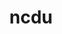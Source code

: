 ---
title: "ncdu"
layout: cache
categories: [package, develop-2024-12-29]
meta: {"versions": ["1.19"], "compilers": ["gcc@=10.5.0", "gcc@=13.3.0"], "oss": ["centos7", "rhel8"], "platforms": ["linux"], "targets": ["aarch64", "x86_64_v3"], "stacks": ["developer-tools-aarch64-linux-gnu", "developer-tools-x86_64_v3-linux-gnu", "root"], "num_specs": 2, "num_specs_by_stack": {"developer-tools-x86_64_v3-linux-gnu": 1, "root": 2, "developer-tools-aarch64-linux-gnu": 1}}
spec_details: [{"hash": "dipdex7whqzqoec5s3zltt7goenu2yyn", "compiler": "gcc@=10.5.0", "versions": ["1.19"], "os": "centos7", "platform": "linux", "target": "x86_64_v3", "variants": ["build_system=generic"], "stacks": ["developer-tools-x86_64_v3-linux-gnu", "root"], "size": "-", "tarball": "https://binaries.spack.io/develop-2024-12-29/build_cache/linux-centos7-x86_64_v3/gcc-10.5.0/ncdu-1.19/linux-centos7-x86_64_v3-gcc-10.5.0-ncdu-1.19-dipdex7whqzqoec5s3zltt7goenu2yyn.spack"}, {"hash": "q2mqzrji36x4bjsr5iujuml7qgspvses", "compiler": "gcc@=13.3.0", "versions": ["1.19"], "os": "rhel8", "platform": "linux", "target": "aarch64", "variants": ["build_system=generic"], "stacks": ["root", "developer-tools-aarch64-linux-gnu"], "size": "-", "tarball": "https://binaries.spack.io/develop-2024-12-29/build_cache/linux-rhel8-aarch64/gcc-13.3.0/ncdu-1.19/linux-rhel8-aarch64-gcc-13.3.0-ncdu-1.19-q2mqzrji36x4bjsr5iujuml7qgspvses.spack"}]
---